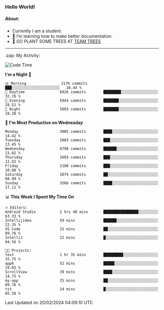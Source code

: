 ### Hello World!

##### About:
- Currently I am a student.
- 🌱 I’m learning how to make better documentation.
- 🌱 GO PLANT SOME TREES AT [TEAM TREES](https://teamtrees.org/)

---
  <summary>:zap: My Activity:</summary>
  
<!--START_SECTION:waka-->
![Code Time](http://img.shields.io/badge/Code%20Time-1%2C285%20hrs%2019%20mins-blue)

**I'm a Night 🦉** 

```text
🌞 Morning                2176 commits        ███░░░░░░░░░░░░░░░░░░░░░░   10.44 % 
🌆 Daytime                6826 commits        ████████░░░░░░░░░░░░░░░░░   32.76 % 
🌃 Evening                5944 commits        ███████░░░░░░░░░░░░░░░░░░   28.52 % 
🌙 Night                  5893 commits        ███████░░░░░░░░░░░░░░░░░░   28.28 % 
```
📅 **I'm Most Productive on Wednesday** 

```text
Monday                   3005 commits        ████░░░░░░░░░░░░░░░░░░░░░   14.42 % 
Tuesday                  2803 commits        ███░░░░░░░░░░░░░░░░░░░░░░   13.45 % 
Wednesday                4798 commits        ██████░░░░░░░░░░░░░░░░░░░   23.02 % 
Thursday                 2693 commits        ███░░░░░░░░░░░░░░░░░░░░░░   12.92 % 
Friday                   2100 commits        ███░░░░░░░░░░░░░░░░░░░░░░   10.08 % 
Saturday                 1874 commits        ██░░░░░░░░░░░░░░░░░░░░░░░   08.99 % 
Sunday                   3566 commits        ████░░░░░░░░░░░░░░░░░░░░░   17.11 % 
```


📊 **This Week I Spent My Time On** 

```text
🔥 Editors: 
Android Studio           2 hrs 48 mins       ████████████████░░░░░░░░░   63.33 % 
Intellijidea             59 mins             ██████░░░░░░░░░░░░░░░░░░░   22.35 % 
VS Code                  25 mins             ██░░░░░░░░░░░░░░░░░░░░░░░   09.76 % 
IntelliJ                 12 mins             █░░░░░░░░░░░░░░░░░░░░░░░░   04.56 % 

🐱‍💻 Projects: 
test                     1 hr 35 mins        █████████░░░░░░░░░░░░░░░░   35.75 % 
app6                     52 mins             █████░░░░░░░░░░░░░░░░░░░░   19.65 % 
ScrollView               39 mins             ████░░░░░░░░░░░░░░░░░░░░░   14.75 % 
my-app                   25 mins             ██░░░░░░░░░░░░░░░░░░░░░░░   09.76 % 
tst                      14 mins             █░░░░░░░░░░░░░░░░░░░░░░░░   05.58 % 
```


 Last Updated on 20/02/2024 04:09:10 UTC
<!--END_SECTION:waka-->
